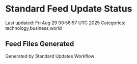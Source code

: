# Standard Feed Update Status
Last updated: Fri Aug 29 00:56:57 UTC 2025
Categories: technology,business,world

## Feed Files Generated

Generated by Standard Updates Workflow
